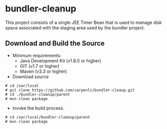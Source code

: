 # bundler-cleanup
This project consists of a single JEE Timer Bean that is used to manage disk space associated with the staging area used by the bundler project.  

## Download and Build the Source
* Minimum requirements:
    * Java Development Kit (v1.8.0 or higher)
    * GIT (v1.7 or higher)
    * Maven (v3.3 or higher)
* Download source
```
# cd /var/local
# git clone https://github.com/carpenlc/bundler-cleaup.git
# cd ./bundler-cleanup/parent
# mvn clean package
```
* Invoke the build process.
```
# cd /var/local/bundler-cleanup/parent
# mvn clean package
```
